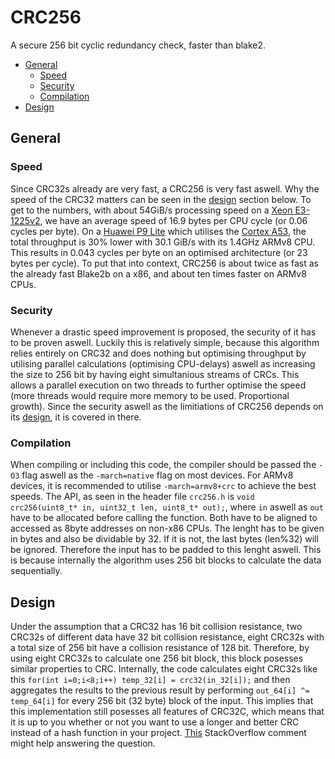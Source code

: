 # CRC256
A secure 256 bit cyclic redundancy check, faster than blake2.

- [General](#General)
	- [Speed](#Speed)
	- [Security](#Security)
	- [Compilation](#Compilation)
- [Design](#Design)

## General
### Speed
Since CRC32s already are very fast, a CRC256 is very fast aswell. Why the speed of the CRC32 matters can be seen in the [design](#design) section below. To get to the numbers, with about 54GiB/s processing speed on a [Xeon E3-1225v2](https://ark.intel.com/content/www/us/en/ark/products/65733/intel-xeon-processor-e3-1225-v2-8m-cache-3-20-ghz.html), we have an average speed of 16.9 bytes per CPU cycle (or 0.06 cycles per byte). On a [Huawei P9 Lite](https://en.wikipedia.org/wiki/Huawei_P9) which utilises the [Cortex A53](https://www.arm.com/products/silicon-ip-cpu/cortex-a/cortex-a53), the total throughput is 30% lower with 30.1 GiB/s with its 1.4GHz ARMv8 CPU. This results in 0.043 cycles per byte on an optimised architecture (or 23 bytes per cycle). To put that into context, CRC256 is about twice as fast as the already fast Blake2b on a x86, and about ten times faster on ARMv8 CPUs. 

### Security
Whenever a drastic speed improvement is proposed, the security of it has to be proven aswell. Luckily this is relatively simple, because this algorithm relies entirely on CRC32 and does nothing but optimising throughput by utilising parallel calculations (optimising CPU-delays) aswell as increasing the size to 256 bit by having eight simultanious streams of CRCs. This allows a parallel execution on two threads to further optimise the speed (more threads would require more memory to be used. Proportional growth). Since the security aswell as the limitiations of CRC256 depends on its [design](#design), it is covered in there.

### Compilation
When compiling or including this code, the compiler should be passed the `-O3` flag aswell as the `-march=native` flag on most devices. For ARMv8 devices, it is recommended to utilise `-march=armv8+crc` to achieve the best speeds. The API, as seen in the header file `crc256.h` is `void crc256(uint8_t* in, uint32_t len, uint8_t* out);`, where `in` aswell as `out` have to be allocated before calling the function. Both have to be aligned to accessed as 8byte addresses on non-x86 CPUs. The lenght has to be given in bytes and also be dividable by 32. If it is not, the last bytes (len%32) will be ignored. Therefore the input has to be padded to this lenght aswell. This is because internally the algorithm uses 256 bit blocks to calculate the data sequentially.

## Design
Under the assumption that a CRC32 has 16 bit collision resistance, two CRC32s of different data have 32 bit collision resistance, eight CRC32s with a total size of 256 bit have a collision resistance of 128 bit. Therefore, by using eight CRC32s to calculate one 256 bit block, this block posesses similar properties to CRC. Internally, the code calculates eight CRC32s like this 
`for(int i=0;i<8;i++) temp_32[i] = crc32(in_32[i]);` and then aggregates the results to the previous result by performing `out_64[i] ^= temp_64[i]` for every 256 bit (32 byte) block of the input. This implies that this implementation still posesses all features of CRC32C, which means that it is up to you whether or not you want to use a longer and better CRC instead of a hash function in your project. [This](https://stackoverflow.com/questions/10953958/can-crc32-be-used-as-a-hash-function#10962213) StackOverflow comment might help answering the question.
